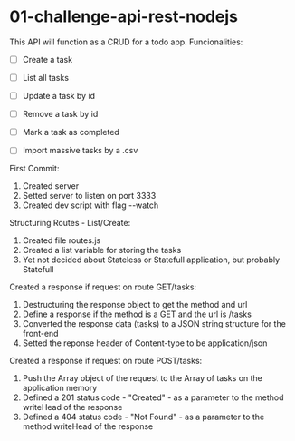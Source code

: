 # 01-challenge-api-rest-nodejs
This API will function as a CRUD for a todo app.
Funcionalities:
- [ ] Create a task
- [ ] List all tasks
- [ ] Update a task by id
- [ ] Remove a task by id
- [ ] Mark a task as completed
- [ ] Import massive tasks by a .csv


First Commit:
1. Created server
2. Setted server to listen on port 3333
3. Created dev script with flag --watch

Structuring Routes - List/Create:
1. Created file routes.js
2. Created a list variable for storing the tasks
3. Yet not decided about Stateless or Statefull application, but probably Statefull

Created a response if request on route GET/tasks: 
1. Destructuring the response object to get the method and url
2. Define a response if the method is a GET and the url is /tasks
3. Converted the response data (tasks) to a JSON string structure for the front-end
4. Setted the reponse header of Content-type to be application/json

Created a response if request on route POST/tasks:
1. Push the Array object of the request to the Array of tasks on the application memory
2. Defined a 201 status code - "Created" - as a parameter to the method writeHead of the response
3. Defined a 404 status code - "Not Found" - as a parameter to the method writeHead of the response 